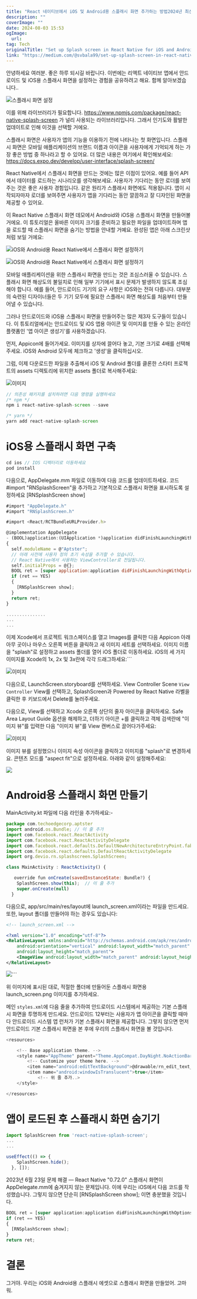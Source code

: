 ```yaml
---
title: "React 네이티브에서 iOS 및 Android용 스플래시 화면 추가하는 방법2024년 최신"
description: ""
coverImage: ""
date: 2024-08-03 15:53
ogImage: 
  url: 
tag: Tech
originalTitle: "Set up Splash screen in React Native for iOS and Android  2024"
link: "https://medium.com/@svbala99/set-up-splash-screen-in-react-native-for-ios-and-android-2023-dbedb87fe75e"
---
```




안녕하세요 여러분. 좋은 하루 되시길 바랍니다. 이번에는 리액트 네이티브 앱에서 안드로이드 및 iOS용 스플래시 화면을 설정하는 경험을 공유하려고 해요. 함께 알아보겠습니다..

![스플래시 화면 설정](/assets/img/Set-up-Splash-screen-in-React-Native-for-iOS-and-Android-2024_0.png)

이를 위해 라이브러리가 필요합니다. https://www.npmjs.com/package/react-native-splash-screen 가 널리 사용되는 라이브러리입니다. 그래서 인기도와 활발한 업데이트로 인해 이것을 선택할 거에요.

스플래시 화면은 사용자가 앱의 기능을 이용하기 전에 나타나는 첫 화면입니다. 스플래시 화면은 모바일 애플리케이션의 브랜드 이름과 아이콘을 사용자에게 기억되게 하는 가장 좋은 방법 중 하나라고 할 수 있어요. 더 많은 내용은 여기에서 확인해보세요: https://docs.expo.dev/develop/user-interface/splash-screen/

<div class="content-ad"></div>

React Native에서 스플래시 화면을 만드는 것에는 많은 이점이 있어요. 예를 들어 API에서 데이터를 로드하는 시나리오를 생각해보세요. 사용자가 기다리는 동안 로더를 보여주는 것은 좋은 사용자 경험입니다. 같은 원리가 스플래시 화면에도 적용됩니다. 앱이 시작되자마자 로더를 보여주면 사용자가 앱을 기다리는 동안 깔끔하고 잘 디자인된 화면을 제공할 수 있어요.

이 React Native 스플래시 화면 데모에서 Android와 iOS용 스플래시 화면을 만들어볼 거에요. 이 튜토리얼은 올바른 이미지 크기를 준비하고 필요한 파일을 업데이트하며 앱을 로드할 때 스플래시 화면을 숨기는 방법을 안내할 거예요. 완성된 앱은 아래 스크린샷처럼 보일 거에요:

![iOS와 Android용 React Native에서 스플래시 화면 설정하기](/assets/img/Set-up-Splash-screen-in-React-Native-for-iOS-and-Android-2024_1.png)

![iOS와 Android용 React Native에서 스플래시 화면 설정하기](/assets/img/Set-up-Splash-screen-in-React-Native-for-iOS-and-Android-2024_2.png)

<div class="content-ad"></div>

모바일 애플리케이션을 위한 스플래시 화면을 만드는 것은 조심스러울 수 있습니다. 스플래시 화면 해상도의 불일치로 인해 일부 기기에서 표시 문제가 발생하지 않도록 조심해야 합니다. 예를 들어, 안드로이드 기기의 요구 사항은 iOS와는 전혀 다릅니다. 대부분의 숙련된 디자이너들은 두 기기 모두에 필요한 스플래시 화면 해상도를 처음부터 만들어낼 수 있습니다.

그러나 안드로이드와 iOS용 스플래시 화면을 만들어주는 많은 제3자 도구들이 있습니다. 이 튜토리얼에서는 안드로이드 및 iOS 앱용 아이콘 및 이미지를 만들 수 있는 온라인 플랫폼인 '앱 아이콘 생성기'를 사용하겠습니다.

먼저, Appicon에 들어가세요. 이미지를 상자에 끌어다 놓고, 기본 크기로 4배를 선택해주세요. iOS와 Android 모두에 체크하고 '생성'을 클릭하십시오.

<div class="content-ad"></div>

그럼, 이제 다운로드한 파일을 추출해서 iOS 및 Android 폴더를 클론한 스타터 프로젝트의 assets 디렉토리에 위치한 assets 폴더로 복사해주세요:

![이미지](/assets/img/Set-up-Splash-screen-in-React-Native-for-iOS-and-Android-2024_4.png)

```js
// 의존성 패키지를 설치하려면 다음 명령을 실행하세요
/* npm */
npm i react-native-splash-screen --save

/* yarn */
yarn add react-native-splash-screen
```

# iOS용 스플래시 화면 구축

<div class="content-ad"></div>

```js
cd ios // IOS 디렉터리로 이동하세요
pod install
```

다음으로, AppDelegate.mm 파일로 이동하여 다음 코드를 업데이트하세요. 코드 #import "RNSplashScreen"을 추가하고 기본적으로 스플래시 화면을 표시하도록 설정하세요 [RNSplashScreen show]

```js
#import "AppDelegate.h"
#import "RNSplashScreen.h"

#import <React/RCTBundleURLProvider.h>

@implementation AppDelegate
- (BOOL)application:(UIApplication *)application didFinishLaunchingWithOptions:(NSDictionary *)launchOptions
{
  self.moduleName = @"Aptster";
  // 아래 사전에 사용자 정의 초기 속성을 추가할 수 있습니다.
  // React Native에서 사용하는 ViewController로 전달됩니다.
  self.initialProps = @{};
  BOOL ret = [super application:application didFinishLaunchingWithOptions:launchOptions];
  if (ret == YES)
  {
    [RNSplashScreen show];
  }
  return ret;
}

...............
...
...
```

이제 Xcode에서 프로젝트 워크스페이스를 열고 Images를 클릭한 다음 Appicon 아래 아무 곳이나 마우스 오른쪽 버튼을 클릭하고 새 이미지 세트를 선택하세요. 이미지 이름을 "splash"로 설정하고 assets 폴더를 열어 iOS 폴더로 이동하세요. iOS의 세 가지 이미지를 Xcode의 1x, 2x 및 3x란에 각각 드래그하세요:```

<div class="content-ad"></div>

![이미지](/assets/img/Set-up-Splash-screen-in-React-Native-for-iOS-and-Android-2024_5.png)

다음으로, LaunchScreen.storyboard를 선택하세요. View Controller Scene `View Controller` View를 선택하고, SplashScreen과 Powered by React Native 라벨을 클릭한 후 키보드에서 Delete를 눌러주세요.

다음으로, View를 선택하고 Xcode 오른쪽 상단의 줄자 아이콘을 클릭하세요. Safe Area Layout Guide 옵션을 해제하고, 더하기 아이콘 +를 클릭하고 객체 검색란에 "이미지 뷰"를 입력한 다음 "이미지 뷰"를 View 캔버스로 끌어다가주세요:

![이미지](/assets/img/Set-up-Splash-screen-in-React-Native-for-iOS-and-Android-2024_6.png)

<div class="content-ad"></div>

이미지 뷰를 설정했으니 이미지 속성 아이콘을 클릭하고 이미지를 "splash"로 변경하세요. 콘텐츠 모드를 "aspect fit"으로 설정하세요. 아래와 같이 설정해주세요:

<img src="/assets/img/Set-up-Splash-screen-in-React-Native-for-iOS-and-Android-2024_7.png" />

# Android용 스플래시 화면 만들기

MainActivity.kt 파일에 다음 라인을 추가하세요:-

<div class="content-ad"></div>

```js
package com.techoedgecorp.aptster
import android.os.Bundle; // 이 줄 추가
import com.facebook.react.ReactActivity
import com.facebook.react.ReactActivityDelegate
import com.facebook.react.defaults.DefaultNewArchitectureEntryPoint.fabricEnabled
import com.facebook.react.defaults.DefaultReactActivityDelegate
import org.devio.rn.splashscreen.SplashScreen;

class MainActivity : ReactActivity() {

   override fun onCreate(savedInstanceState: Bundle?) {
    SplashScreen.show(this);  // 이 줄 추가
    super.onCreate(null)
  }
```

다음으로, app/src/main/res/layout에 launch_screen.xml이라는 파일을 만드세요. 또한, layout 폴더를 만들어야 하는 경우도 있습니다:

```xml
<!-- launch_screen.xml -->

<?xml version="1.0" encoding="utf-8"?>
<RelativeLayout xmlns:android="http://schemas.android.com/apk/res/android"
    android:orientation="vertical" android:layout_width="match_parent"
    android:layout_height="match_parent">
    <ImageView android:layout_width="match_parent" android:layout_height="match_parent" android:src="@drawable/launch_screen" android:scaleType="centerCrop" />
</RelativeLayout>
```

<img src="/assets/img/Set-up-Splash-screen-in-React-Native-for-iOS-and-Android-2024_8.png" />```

<div class="content-ad"></div>

위 이미지에 표시된 대로, 적절한 폴더에 만들어둔 스플래시 화면용 launch_screen.png 이미지를 추가하세요.

메인 `styles.xml`에 다음 줄을 추가하여 안드로이드 시스템에서 제공하는 기본 스플래시 화면을 투명하게 만드세요. 안드로이드 12부터는 사용자가 앱 아이콘을 클릭할 때마다 안드로이드 시스템 앱 런처가 기본 스플래시 화면을 제공합니다. 그렇지 않으면 먼저 안드로이드 기본 스플래시 화면을 본 후에 우리의 스플래시 화면을 볼 것입니다.

```js
<resources>

    <!-- Base application theme. -->
    <style name="AppTheme" parent="Theme.AppCompat.DayNight.NoActionBar">
        <!-- Customize your theme here. -->
        <item name="android:editTextBackground">@drawable/rn_edit_text_material</item>
        <item name="android:windowIsTranslucent">true</item>
            <!-- 위 줄 추가..>
    </style>

</resources>
```

# 앱이 로드된 후 스플래시 화면 숨기기

<div class="content-ad"></div>

```js
import SplashScreen from 'react-native-splash-screen';
...
...

useEffect(() => {
    SplashScreen.hide();
  }, []);
```

2023년 6월 23일 문제 해결 — React Native "0.72.0" 스플래시 화면이 AppDelegate.mm에 숨겨지지 않는 문제입니다. 이에 우리는 iOS에서 다음 코드를 작성했습니다. 그렇지 않으면 단순히 [RNSplashScreen show]; 이면 충분했을 것입니다.

```js
BOOL ret = [super application:application didFinishLaunchingWithOptions:launchOptions];
if (ret == YES)
{
  [RNSplashScreen show];
}
return ret;
```

# 결론

<div class="content-ad"></div>

그거야. 우리는 iOS와 Android용 스플래시 에셋으로 스플래시 화면을 만들었어. 고마워.
